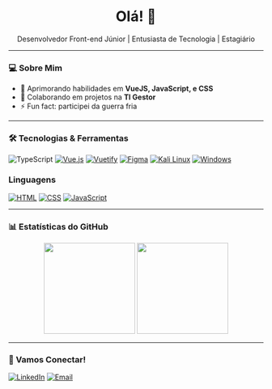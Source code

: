 <h1 align="center">Olá! 👋</h1>

<p align="center">
  Desenvolvedor Front-end Júnior | Entusiasta de Tecnologia | Estagiário
</p>

---

### 💻 Sobre Mim
- 🌱 Aprimorando habilidades em **VueJS, JavaScript, e CSS**
- 👯 Colaborando em projetos na **TI Gestor**
- ⚡ Fun fact: participei da guerra fria

---

### 🛠️ Tecnologias & Ferramentas
![TypeScript](https://img.shields.io/badge/TypeScript-007ACC?style=flat&logo=typescript&logoColor=white)
[![Vue.js](https://img.shields.io/badge/Vue.js-4FC08D?logo=vuedotjs&logoColor=fff)](#)
[![Vuetify](https://img.shields.io/badge/Vuetify-1867C0?logo=vuetify&logoColor=fff)](#)
[![Figma](https://img.shields.io/badge/Figma-F24E1E?logo=figma&logoColor=white)](#)
[![Kali Linux](https://img.shields.io/badge/Kali%20Linux-557C94?logo=kalilinux&logoColor=fff)](#)
[![Windows](https://custom-icon-badges.demolab.com/badge/Windows-0078D6?logo=windows11&logoColor=white)](#)

### Linguagens
[![HTML](https://img.shields.io/badge/HTML-%23E34F26.svg?logo=html5&logoColor=white)](#)
[![CSS](https://img.shields.io/badge/CSS-1572B6?logo=css3&logoColor=fff)](#)
[![JavaScript](https://img.shields.io/badge/JavaScript-F7DF1E?logo=javascript&logoColor=000)](#)

---

### 📊 Estatísticas do GitHub
<div align="center">
  <img height="180em" src="https://github-readme-stats.vercel.app/api?username=keyb0tt&show_icons=true&theme=radical&count_private=true"/>
  <img height="180em" src="https://github-readme-stats.vercel.app/api/top-langs/?username=keyb0tt&layout=compact&theme=radical"/>
</div>

---

### 🤝 Vamos Conectar!
[![LinkedIn](https://img.shields.io/badge/LinkedIn-0077B5?style=flat&logo=linkedin&logoColor=white)](https://www.linkedin.com/in/kaique-bosco-30032a219)
[![Email](https://img.shields.io/badge/Email-D14836?style=flat&logo=gmail&logoColor=white)](mailto:kaiqueboscoprog@gmail.com)
